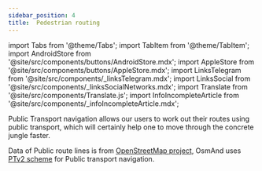 ```yaml
---
sidebar_position: 4
title:  Pedestrian routing
---
```


import Tabs from '@theme/Tabs';
import TabItem from '@theme/TabItem';
import AndroidStore from '@site/src/components/buttons/AndroidStore.mdx';
import AppleStore from '@site/src/components/buttons/AppleStore.mdx';
import LinksTelegram from '@site/src/components/_linksTelegram.mdx';
import LinksSocial from '@site/src/components/_linksSocialNetworks.mdx';
import Translate from '@site/src/components/Translate.js';
import InfoIncompleteArticle from '@site/src/components/_infoIncompleteArticle.mdx';

<InfoIncompleteArticle/>

Public Transport navigation allows our users to work out their routes using public transport, which will certainly help one to move through the concrete jungle faster. 

Data of Public route lines is from [OpenStreetMap project](http://openstreetmap.org/), OsmAnd uses [PTv2 scheme](https://wiki.openstreetmap.org/wiki/Public_transport) for Public transport navigation.  